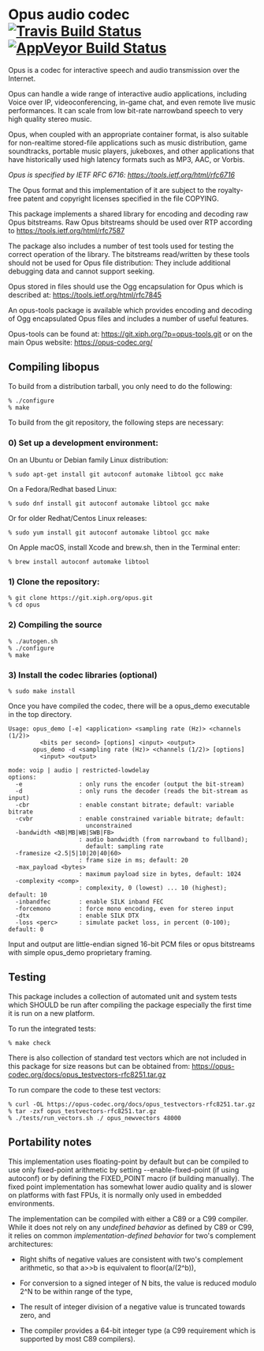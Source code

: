 # Opus audio codec [![Travis Build Status](https://travis-ci.org/xiph/opus.svg?branch=master)](https://travis-ci.org/xiph/opus) [![AppVeyor Build Status](https://ci.appveyor.com/api/projects/status/github/xiph/opus?branch=master&svg=true)](https://ci.appveyor.com/project/rillian/opus/history)

Opus is a codec for interactive speech and audio transmission over the Internet.

Opus can handle a wide range of interactive audio applications, including
Voice over IP, videoconferencing, in-game  chat, and even remote live music
performances. It can scale from low bit-rate narrowband speech to very high
quality stereo music.

Opus, when coupled with an appropriate container format, is also suitable
for non-realtime  stored-file applications such as music distribution, game
soundtracks, portable music players, jukeboxes, and other applications that
have historically used high latency formats such as MP3, AAC, or Vorbis.

*Opus is specified by IETF RFC 6716: https://tools.ietf.org/html/rfc6716*

The Opus format and this implementation of it are subject to the royalty-
free patent and copyright licenses specified in the file COPYING.

This package implements a shared library for encoding and decoding raw Opus
bitstreams. Raw Opus bitstreams should be used over RTP according to
https://tools.ietf.org/html/rfc7587

The package also includes a number of test  tools used for testing the
correct operation of the library. The bitstreams read/written by these
tools should not be used for Opus file distribution: They include
additional debugging data and cannot support seeking.

Opus stored in files should use the Ogg encapsulation for Opus which is
described at: https://tools.ietf.org/html/rfc7845

An opus-tools package is available which provides encoding and decoding of
Ogg encapsulated Opus files and includes a number of useful features.

Opus-tools can be found at:
 https://git.xiph.org/?p=opus-tools.git
or on the main Opus website:
 https://opus-codec.org/

## Compiling libopus

To build from a distribution tarball, you only need to do the following:

    % ./configure
    % make

To build from the git repository, the following steps are necessary:

### 0) Set up a development environment:

On an Ubuntu or Debian family Linux distribution:

    % sudo apt-get install git autoconf automake libtool gcc make

On a Fedora/Redhat based Linux:

    % sudo dnf install git autoconf automake libtool gcc make

Or for older Redhat/Centos Linux releases:

    % sudo yum install git autoconf automake libtool gcc make

On Apple macOS, install Xcode and brew.sh, then in the Terminal enter:

    % brew install autoconf automake libtool

### 1) Clone the repository:

    % git clone https://git.xiph.org/opus.git
    % cd opus

### 2) Compiling the source

    % ./autogen.sh
    % ./configure
    % make

### 3) Install the codec libraries (optional)

    % sudo make install

Once you have compiled the codec, there will be a opus_demo executable
in the top directory.

```
Usage: opus_demo [-e] <application> <sampling rate (Hz)> <channels (1/2)>
         <bits per second> [options] <input> <output>
       opus_demo -d <sampling rate (Hz)> <channels (1/2)> [options]
         <input> <output>

mode: voip | audio | restricted-lowdelay
options:
  -e                : only runs the encoder (output the bit-stream)
  -d                : only runs the decoder (reads the bit-stream as input)
  -cbr              : enable constant bitrate; default: variable bitrate
  -cvbr             : enable constrained variable bitrate; default:
                      unconstrained
  -bandwidth <NB|MB|WB|SWB|FB>
                    : audio bandwidth (from narrowband to fullband);
                      default: sampling rate
  -framesize <2.5|5|10|20|40|60>
                    : frame size in ms; default: 20
  -max_payload <bytes>
                    : maximum payload size in bytes, default: 1024
  -complexity <comp>
                    : complexity, 0 (lowest) ... 10 (highest); default: 10
  -inbandfec        : enable SILK inband FEC
  -forcemono        : force mono encoding, even for stereo input
  -dtx              : enable SILK DTX
  -loss <perc>      : simulate packet loss, in percent (0-100); default: 0
```

Input and output are little-endian signed 16-bit PCM files or opus
bitstreams with simple opus_demo proprietary framing.

## Testing

This package includes a collection of automated unit and system tests
which SHOULD be run after compiling the package especially the first
time it is run on a new platform.

To run the integrated tests:

    % make check

There is also collection of standard test vectors which are not
included in this package for size reasons but can be obtained from:
https://opus-codec.org/docs/opus_testvectors-rfc8251.tar.gz

To run compare the code to these test vectors:

    % curl -OL https://opus-codec.org/docs/opus_testvectors-rfc8251.tar.gz
    % tar -zxf opus_testvectors-rfc8251.tar.gz
    % ./tests/run_vectors.sh ./ opus_newvectors 48000

## Portability notes

This implementation uses floating-point by default but can be compiled to
use only fixed-point arithmetic by setting --enable-fixed-point (if using
autoconf) or by defining the FIXED_POINT macro (if building manually).
The fixed point implementation has somewhat lower audio quality and is
slower on platforms with fast FPUs, it is normally only used in embedded
environments.

The implementation can be compiled with either a C89 or a C99 compiler.
While it does not rely on any _undefined behavior_ as defined by C89 or
C99, it relies on common _implementation-defined behavior_ for two's
complement architectures:

* Right shifts of negative values are consistent with two's
  complement arithmetic, so that a>>b is equivalent to
  floor(a/(2^b)),

* For conversion to a signed integer of N bits, the value is reduced
  modulo 2^N to be within range of the type,

* The result of integer division of a negative value is truncated
  towards zero, and

* The compiler provides a 64-bit integer type (a C99 requirement
  which is supported by most C89 compilers).
